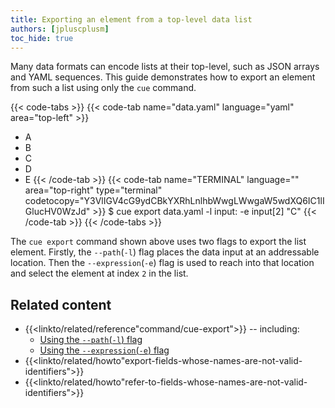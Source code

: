 ```yaml
---
title: Exporting an element from a top-level data list
authors: [jpluscplusm]
toc_hide: true
---
```


Many data formats can encode lists at their top-level, such as JSON arrays and
YAML sequences.
This guide demonstrates how to export an element from such a list using only
the `cue` command.

{{< code-tabs >}}
{{< code-tab name="data.yaml" language="yaml" area="top-left" >}}
- A
- B
- C
- D
- E
{{< /code-tab >}}
{{< code-tab name="TERMINAL" language="" area="top-right" type="terminal" codetocopy="Y3VlIGV4cG9ydCBkYXRhLnlhbWwgLWwgaW5wdXQ6IC1lIGlucHV0WzJd" >}}
$ cue export data.yaml -l input: -e input[2]
"C"
{{< /code-tab >}}
{{< /code-tabs >}}

The `cue export` command shown above uses two flags to export the list element.
Firstly, the `--path`(`-l`) flag places the data input at an addressable location.
Then the `--expression`(`-e`) flag is used to reach into that location and
select the element at index `2` in the list.

## Related content

- {{<linkto/related/reference"command/cue-export">}} -- including:
  - [Using the `--path`(`-l`) flag]({{<relref"docs/concept/using-the-cue-export-command/inputs">}}#non-cue-data-location)
  - [Using the `--expression`(`-e`) flag]({{<relref"docs/concept/using-the-cue-export-command/evaluation">}}#modified-expression)
- {{<linkto/related/howto"export-fields-whose-names-are-not-valid-identifiers">}}
- {{<linkto/related/howto"refer-to-fields-whose-names-are-not-valid-identifiers">}}
